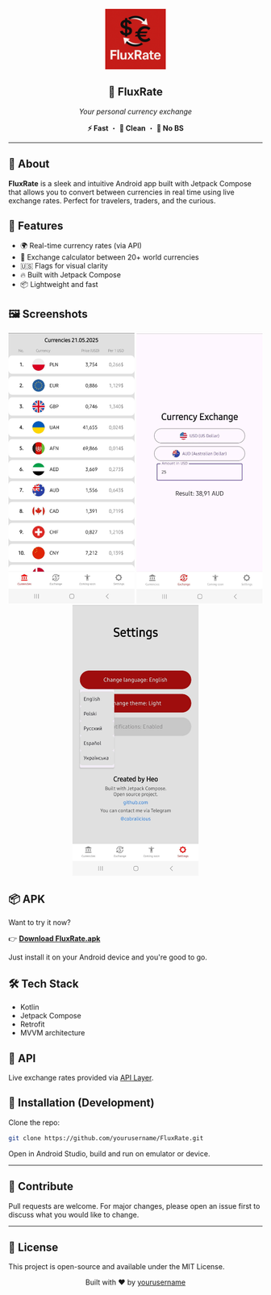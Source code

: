 <p align="center">
  <img src="media/appicon.png" alt="FluxRate Logo" width="120"/>
</p>

<h2 align="center">💱 FluxRate</h2>

<p align="center"><i>Your personal currency exchange</i></p>

<p align="center"><b>⚡ Fast</b> ・ <b>🎯 Clean</b> ・ <b>🚫 No BS</b></p>

---

## 📲 About

**FluxRate** is a sleek and intuitive Android app built with Jetpack Compose that allows you to convert between currencies in real time using live exchange rates. Perfect for travelers, traders, and the curious.

## 🚀 Features

- 🌍 Real-time currency rates (via API)
- 💱 Exchange calculator between 20+ world currencies
- 🇺🇸 Flags for visual clarity
- 🔥 Built with Jetpack Compose
- 📦 Lightweight and fast

## 🖼️ Screenshots

<p align="center">
  <img src="media/scr1.jpg" alt="scr1" width="250"/>
  <img src="media/scr2.png" alt="scr2" width="250"/>
  <img src="media/scr3.jpg" alt="scr3" width="250"/>
</p>

## 📦 APK

Want to try it now?

👉 [**Download FluxRate.apk**](./FluxRate.apk)

Just install it on your Android device and you're good to go.

## 🛠️ Tech Stack

- Kotlin
- Jetpack Compose
- Retrofit
- MVVM architecture

## 📡 API

Live exchange rates provided via [API Layer](https://app.currencyapi.com).

## 📍 Installation (Development)

Clone the repo:

```bash
git clone https://github.com/yourusername/FluxRate.git
```

Open in Android Studio, build and run on emulator or device.

---

## 🙌 Contribute
Pull requests are welcome. For major changes, please open an issue first to discuss what you would like to change.

---

## 📃 License
This project is open-source and available under the MIT License.

<p align="center"> Built with ❤️ by <a href="https://github.com/cobralicious">yourusername</a> </p> 
